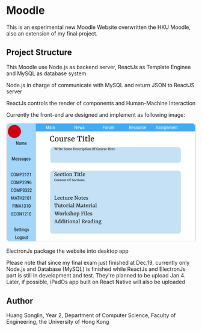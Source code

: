 # Moodle
This is an experimental new Moodle Website overwritten the HKU Moodle, also an extension of my final project.

## Project Structure
This Moodle use Node.js as backend server, ReactJs as Template Enginee and MySQL as database system

Node.js in charge of communicate with MySQL and return JSON to ReactJS server

ReactJs controls the render of components and Human-Machine Interaction

Currently the front-end are designed and implement as following image:

![Design](https://github.com/huangs0/Moodle/blob/main/Design.png?raw=true)

ElectronJs package the website into desktop app

Please note that since my final exam just finished at Dec.19, currently only Node.js and Database (MySQL) is finished while ReactJs and ElectronJs part is still in development and test. They're planned to be upload Jan 4. Later, if possible, iPadOs app built on React Native will also be uploaded
## Author 
Huang Songlin, Year 2, Department of Computer Science, Faculty of Engineering, the University of Hong Kong

